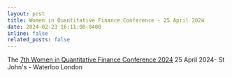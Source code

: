 ```yaml
---
layout: post
title: Women in Quantitative Finance Conference - 25 April 2024 
date: 2024-02-23 16:11:00-0400
inline: false
related_posts: false
---
```


The [7th Women in Quantitative Finance Conference 2024](https://www.cqfinstitute.org/content/conference-portfolio-management-quant-finance) 25 April 2024- St John's - Waterloo London
